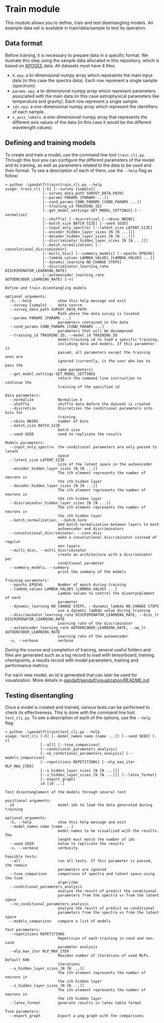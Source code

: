 # Train module
This module allows you to define, train and test disentangling models. An example data set is available in train/data/sample to test its operation.

## Data format
Before training, it is necessary to prepare data in a specific format. We ilustrate this step using the sample data allocated in this repository, which is based on [APOGEE](https://www.sdss4.org/dr17/irspec/) data. All datasets must have 4 files:
- `X.npy`: a bi-dimensional numpy array which represents the main input data (in this case the spectra data). Each row represent a single sample (spectrum).
- `params.npy`: a bi-dimensional numpy array which represent parameters associated with the main data (in this case astrophysical parameters like temperature and gravity). Each row represent a single sample.
- `ids.npy`: a one-dimensional numpy array which represent the identifiers of each sample.
- `x_axis_labels`: a one-dimensional numpy array that represents the different axis values of the data (in this case it would be the different wavelength values).

## Defining and training models
To create and train a model, use the command line tool `train_cli.py`. Through this tool you can configure the different parameters of the model and its training, as well as parameters related to the data to be used and their format. To see a description of each of them, use the `--help` flag as follow:
```
> python .\gandalf\train\train_cli.py --help
usage: train_cli [-h] [--survey {sample}]
                 [--survey_data_path SURVEY_DATA_PATH]
                 [--params PARAMS [PARAMS ...]]
                 [--cond_params COND_PARAMS [COND_PARAMS ...]]
                 [--training_id TRAINING_ID]
                 [--get_model_settings GET_MODEL_SETTINGS] [--normalize]     
                 [--shuffle] [--discretize] [--nbins NBINS]
                 [--batch_size BATCH_SIZE] [--seed SEED]
                 [--input_only_spectra] [--latent_size LATENT_SIZE]
                 [--encoder_hidden_layer_sizes [N [N ...]]]
                 [--decoder_hidden_layer_sizes [N [N ...]]]
                 [--discriminator_hidden_layer_sizes [N [N ...]]]
                 [--batch_normalization] [--convolutional_discriminator]     
                 [--multi_disc] [--summary_models] [--epochs EPOCHS]
                 [--lambda_values LAMBDA_VALUES [LAMBDA_VALUES ...]]
                 [--dynamic_learning NO_CHANGE STEPS]
                 [--discriminator_learning_rate DISCRIMINATOR_LEARNING_RATE] 
                 [--autoencoder_learning_rate AUTOENCODER_LEARNING_RATE] [-v]

Define and train disentangling models

optional arguments:
  -h, --help            show this help message and exit
  --survey {sample}     data source
  --survey_data_path SURVEY_DATA_PATH
                        Path where the data survey is located
  --params PARAMS [PARAMS ...]
                        parameters contained in the data
  --cond_params COND_PARAMS [COND_PARAMS ...]
                        parameters that will be decomposed
  --training_id TRAINING_ID, --model_id TRAINING_ID
                        model/training id to load a specific training,
                        including data and models. If this parameter is
                        passed, all parameters except the training ones are
                        ignored (currently, is the user who has to pass the
                        same parameters)
  --get_model_settings GET_MODEL_SETTINGS
                        return the command line instruction to continue the
                        training of the specified id

Data parameters:
  --normalize           Normalize X
  --shuffle             shuffle data before the dataset is created
  --discretize          discretizes the conditional parameters into bins for
                        training
  --nbins NBINS         number of bins
  --batch_size BATCH_SIZE
                        batch size
  --seed SEED           seed to replicate the results

Models parameters:
  --input_only_spectra  the conditional parameters are only passed to latent
                        space
  --latent_size LATENT_SIZE
                        size of the latent space in the autoencoder
  --encoder_hidden_layer_sizes [N [N ...]]
                        The ith element represents the number of neurons in
                        the ith hidden layer
  --decoder_hidden_layer_sizes [N [N ...]]
                        The ith element represents the number of neurons in
                        the ith hidden layer
  --discriminator_hidden_layer_sizes [N [N ...]]
                        The ith element represents the number of neurons in
                        the ith hidden layer
  --batch_normalization, --batch_norm
                        Add batch normalization between layers to both
                        autoencoder and discriminators
  --convolutional_discriminator, --conv_disc
                        make a convolutional discriminator instead of regular
                        ann layers
  --multi_disc, --multi_discriminator
                        create an architecture with a discriminator per
                        conditional parameter
  --summary_models, --summary
                        print the summary of the models

Training parameters:
  --epochs EPOCHS       Number of epoch during training
  --lambda_values LAMBDA_VALUES [LAMBDA_VALUES ...]
                        Lambda values to control the disentanglement of each
                        parameter
  --dynamic_learning NO_CHANGE STEPS, --dynamic_lambda NO_CHANGE STEPS
                        use a dynamic lambda value during training
  --discriminator_learning_rate DISCRIMINATOR_LEARNING_RATE, --disc_lr DISCRIMINATOR_LEARNING_RATE
                        Learning rate of the discriminator
  --autoencoder_learning_rate AUTOENCODER_LEARNING_RATE, --ae_lr AUTOENCODER_LEARNING_RATE
                        Learning rate of the autoencoder
  -v, --verbose         verbose
```
During the course and completion of training, several useful folders and files are generated such as a log record to load with tensorboard, training checkpoints, a results record with model parameters, training and performance metrics. 

For each new model, an id is generated that can later be used for visualization. More details in [gandalf/gandalf/visualization/README.md](../visualization/README.md)

## Testing disentangling
Once a model is created and trained, various tests can be performed to check its effectiveness. This is done with the command line tool `test_cli.py`. To see a description of each of the options, use the `--help` flag:
```
> python .\gandalf\train\test_cli.py --help 
usage: test_cli [-h] [--model_names name [name ...]] [--seed SEED] [-v]
                [--all] [--tsne_comparison]
                [--conditional_parameters_analysis]
                [--no_conditional_parameters_analysis] [--models_comparison]
                [--repetitions REPETITIONS] [--mlp_max_iter MLP_MAX_ITER]
                [--x_hidden_layer_sizes [N [N ...]]]
                [--z_hidden_layer_sizes [N [N ...]]] [--latex_format]
                [--export_graph]
                id [id ...]

Test disentanglement of the models through several test

positional arguments:
  id                    model ids to load the data generated during training

optional arguments:
  -h, --help            show this help message and exit
  --model_names name [name ...]
                        model names to be visualized with the results. The
                        length must match the number of ids
  --seed SEED           Value to replicate the results
  -v, --verbose         verbosity

Feasible tests:
  --all                 run all tests. If this parameter is passed, the remain
                        parameters are ignored
  --tsne_comparison     comparison of spectra and latent space using the tsne
                        algorithm
  --conditional_parameters_analysis
                        analyze the result of predict the conditional
                        parameters from the spectra vs from the latent space
  --no_conditional_parameters_analysis
                        analyze the result of predict no conditional
                        parameters from the spectra vs from the latent space
  --models_comparison   compare a list of models

Test parameters:
  --repetitions REPETITIONS
                        Repetition of each training in cond and non-cond
                        parameter analysis
  --mlp_max_iter MLP_MAX_ITER
                        Maximun number of iterations of used MLPs. Default 600
                        iterations
  --x_hidden_layer_sizes [N [N ...]]
                        The ith element represents the number of neurons in
                        the ith hidden layer
  --z_hidden_layer_sizes [N [N ...]]
                        The ith element represents the number of neurons in
                        the ith hidden layer
  --latex_format        generate results in latex table format

Tsne parameters:
  --export_graph        Export a png graph with the comparisons
```
